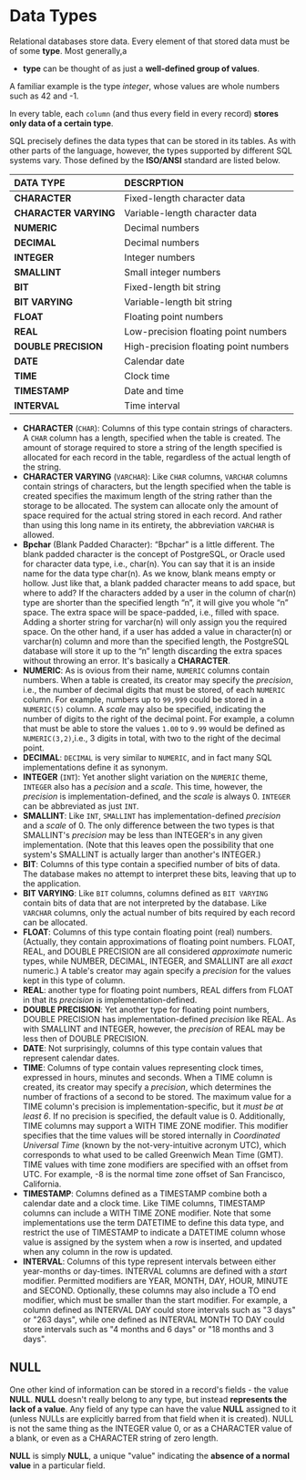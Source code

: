 # Data Types

Relational databases store data. Every element of that stored data must be of some **type**. Most generally,a

- **type** can be thought of as just a **well-defined group of values**.

A familiar example is the type *integer*, whose values are whole numbers such as 42 and -1.

In every table, each `column` (and thus every field in every record) **stores only data of a certain type**.

SQL precisely defines the data types that can be stored in its tables. As with other parts of the language, however, the types supported by different SQL systems vary. Those defined by the **ISO/ANSI** standard are listed below.

| DATA TYPE | DESCRPTION|
|:----------| :---------|
|**CHARACTER**| Fixed-length character data|
|**CHARACTER VARYING**| Variable-length character data|
|**NUMERIC**| Decimal numbers|
|**DECIMAL**| Decimal numbers|
|**INTEGER**| Integer numbers|
|**SMALLINT**| Small integer numbers|
|**BIT**| Fixed-length bit string|
|**BIT VARYING**| Variable-length bit string|
|**FLOAT**| Floating point numbers|
|**REAL**| Low-precision floating point numbers|
|**DOUBLE PRECISION**| High-precision floating point numbers|
|**DATE**| Calendar date|
|**TIME**| Clock time|
|**TIMESTAMP**| Date and time|
|**INTERVAL**| Time interval|


- **CHARACTER** (`CHAR`): Columns of this type contain strings of characters. A `CHAR` column has a length, specified when the table is created. The amount of storage required to store a string of the length specified is allocated for each record in the table, regardless of the actual length of the string.
- **CHARACTER VARYING** (`VARCHAR`): Like `CHAR` columns, `VARCHAR` columns contain strings of characters, but the length specified when the table is created specifies the maximum length of the string rather than the storage to be allocated. The system can allocate only the amount of space required for the actual string stored in each record. And rather than using this long name in its entirety, the abbreviation `VARCHAR` is allowed.
- **Bpchar** (Blank Padded Character):
“Bpchar” is a little different. The blank padded character is the concept of PostgreSQL, or Oracle used for character data type, i.e., char(n). You can say that it is an inside name for the data type char(n). As we know, blank means empty or hollow. Just like that, a blank padded character means to add space, but where to add? If the characters added by a user in the column of char(n) type are shorter than the specified length “n”, it will give you whole “n” space. The extra space will be space-padded, i.e., filled with space. Adding a shorter string for varchar(n) will only assign you the required space. On the other hand, if a user has added a value in character(n) or varchar(n) column and more than the specified length, the PostgreSQL database will store it up to the “n” length discarding the extra spaces without throwing an error. It's basically a **CHARACTER**.
- **NUMERIC**:  As is ovious from their name, `NUMERIC` columns contain numbers. When a table is created, its creator may specify the *precision*, i.e., the number of decimal digits that must be stored, of each `NUMERIC` column. For example, numbers up to `99,999` could be stored in a `NUMERIC(5)` column. A *scale* may also be specified, indicating the number of digits to the right of the decimal point. For example, a column that must be able to store the values `1.00` to `9.99` would be defined as `NUMERIC(3,2)`,i.e., 3 digits in total, with two to the right of the decimal point.
- **DECIMAL**: `DECIMAL` is very similar to `NUMERIC`, and in fact many SQL implementations define it as synonym.
- **INTEGER** (`INT`): Yet another slight variation on the `NUMERIC` theme, `INTEGER` also has a *pecision* and a *scale*. This time, however, the *precision* is implementation-defined, and the *scale* is always 0. `INTEGER` can be abbreviated as just `INT`.
- **SMALLINT**: Like `INT`, `SMALLINT` has implementation-defined *precision* and a *scale* of 0. The only difference between the two types is that SMALLINT's *precision* may be less than INTEGER's in any given implementation. (Note that this leaves open the possibility that one system's SMALLINT is actually larger than another's INTEGER.)
- **BIT**: Columns of this type contain a specified number of bits of data. The database makes no attempt to interpret these bits, leaving that up to the application.
- **BIT VARYING**: Like `BIT` columns, columns defined as `BIT VARYING` contain bits of data that are not interpreted by the database. Like `VARCHAR` columns, only the actual number of bits required by each record can be allocated.
- **FLOAT**: Columns of this type contain floating point (real) numbers. (Actually, they contain approximations of floating point numbers. FLOAT, REAL, and DOUBLE PRECISION are all considered *approximate* numeric types, while NUMBER, DECIMAL, INTEGER, and SMALLINT are all *exact* numeric.) A table's creator may again specify a *precision* for the values kept in this type of column.
- **REAL**: another type for floating point numbers, REAL differs from FLOAT in that its *precision* is implementation-defined.
- **DOUBLE PRECISION**: Yet another type for floating point numbers, DOUBLE PRECISION has implementation-defined *precision* like REAL. As with SMALLINT and INTEGER, however, the *precision* of REAL may be less then of DOUBLE PRECISION.
- **DATE**: Not surprisingly, columns of this type contain values that represent calendar dates.
- **TIME**: Columns of type contain values representing clock times, expressed in hours, minutes and seconds. When a TIME column is created, its creator may specify a *precision*, which determines the number of fractions of a second to be stored. The maximum value for a TIME column's precision is implementation-specific, but it *must be at least 6*. If no precision is specified, the default value is 0. Additionally, TIME columns may support a WITH TIME ZONE modifier. This modifier specifies that the time values will be stored internally in *Coordinated Universal Time* (known by the not-very-intuitive acronym UTC), which corresponds to what used to be called Greenwich Mean Time (GMT). TIME values with time zone modifiers are specified with an offset from UTC. For example, -8 is the normal time zone offset of San Francisco, California.
- **TIMESTAMP**: Columns defined as a TIMESTAMP combine both a calendar date and a clock time. Like TIME columns, TIMESTAMP columns can include a WITH TIME ZONE modifier. Note that some implementations use the term DATETIME to define this data type, and restrict the use of TIMESTAMP to indicate a DATETIME column whose value is assigned by the system when a row is inserted, and updated when any column in the row is updated.
- **INTERVAL**: Columns of this type represent intervals between either year-months or day-times. INTERVAL columns are defined with a *start* modifier. Permitted modifiers are YEAR, MONTH, DAY, HOUR, MINUTE and SECOND. Optionally, these columns may also include a TO end modifier, which must be smaller than the start modifier. For example, a column defined as INTERVAL DAY could store intervals such as "3 days" or "263 days", while one defined as INTERVAL MONTH TO DAY could store intervals such as "4 months and 6 days" or "18 months and 3 days".

## NULL

One other kind of information can be stored in a record's fields - the value **NULL**. **NULL** doesn't really belong to any type, but instead **represents the lack of a value**. Any field of any type can have the value **NULL** assigned to it (unless NULLs are explicitly barred from that field when it is created). NULL is not the same thing as the INTEGER value 0, or as a CHARACTER value of a blank, or even as a CHARACTER string of zero length.

**NULL** is simply **NULL**, a unique "value" indicating the **absence of a normal value** in a particular field.
